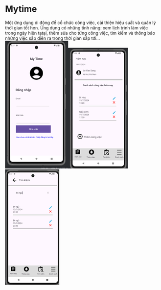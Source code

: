 # Mytime
Một ứng dụng di động để cổ chức công việc, cải thiện hiệu suất và quản lý thời gian tốt hơn.
Ứng dụng có những tính năng: xem lịch trình làm việc trong ngày hiện tạtại, thêm sửa cho từng công việc, tìm kiếm và thông báo những việc sắp diễn ra trong thời gian sắp tới...
![alt text](image.png)![alt text](image-1.png)![alt text](image-2.png)